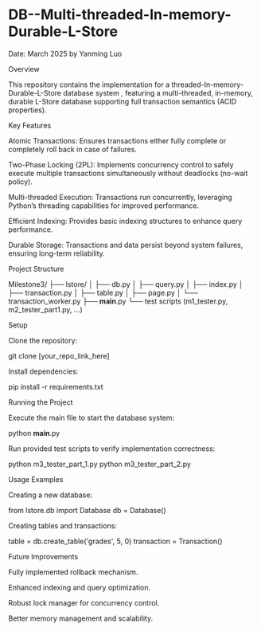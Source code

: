 # DB--Multi-threaded-In-memory-Durable-L-Store
Date: March 2025
by Yanming Luo

Overview

This repository contains the implementation for a threaded-In-memory-Durable-L-Store database system , featuring a multi-threaded, in-memory, durable L-Store database supporting full transaction semantics (ACID properties).

Key Features

Atomic Transactions: Ensures transactions either fully complete or completely roll back in case of failures.

Two-Phase Locking (2PL): Implements concurrency control to safely execute multiple transactions simultaneously without deadlocks (no-wait policy).

Multi-threaded Execution: Transactions run concurrently, leveraging Python’s threading capabilities for improved performance.

Efficient Indexing: Provides basic indexing structures to enhance query performance.

Durable Storage: Transactions and data persist beyond system failures, ensuring long-term reliability.

Project Structure

Milestone3/
├── lstore/
│   ├── db.py
│   ├── query.py
│   ├── index.py
│   ├── transaction.py
│   ├── table.py
│   ├── page.py
│   └── transaction_worker.py
├── __main__.py
└── test scripts (m1_tester.py, m2_tester_part1.py, ...)

Setup

Clone the repository:

git clone [your_repo_link_here]

Install dependencies:

pip install -r requirements.txt

Running the Project

Execute the main file to start the database system:

python __main__.py

Run provided test scripts to verify implementation correctness:

python m3_tester_part_1.py
python m3_tester_part_2.py

Usage Examples

Creating a new database:

from lstore.db import Database
db = Database()

Creating tables and transactions:

table = db.create_table('grades', 5, 0)
transaction = Transaction()

Future Improvements

Fully implemented rollback mechanism.

Enhanced indexing and query optimization.

Robust lock manager for concurrency control.

Better memory management and scalability.
